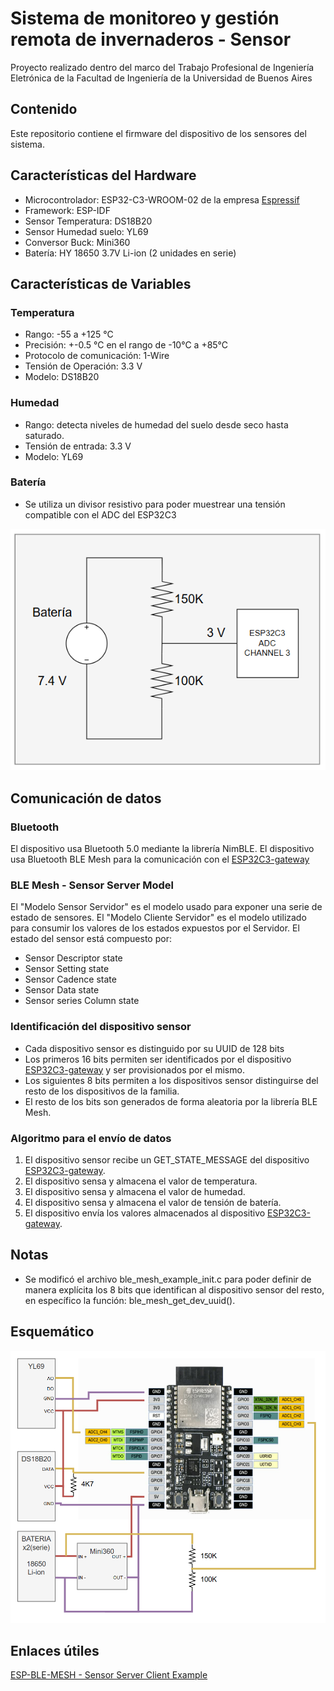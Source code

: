 # Sistema de monitoreo y gestión remota de invernaderos - Sensor
Proyecto realizado dentro del marco del Trabajo Profesional de Ingeniería Eletrónica de la Facultad de Ingeniería de la Universidad de Buenos Aires

## Contenido 
Este repositorio contiene el firmware del dispositivo de los sensores del sistema.

## Características del Hardware
- Microcontrolador: ESP32-C3-WROOM-02 de la empresa [Espressif](https://www.espressif.com/)
- Framework: ESP-IDF
- Sensor Temperatura: DS18B20
- Sensor Humedad suelo: YL69
- Conversor Buck: Mini360
- Batería: HY 18650 3.7V Li-ion (2 unidades en serie)

## Características de Variables

### Temperatura
- Rango: -55 a +125 °C
- Precisión: +-0.5 °C en el rango de -10°C a +85°C
- Protocolo de comunicación: 1-Wire
- Tensión de Operación: 3.3 V
- Modelo: DS18B20

### Humedad
- Rango: detecta niveles de humedad del suelo desde seco hasta saturado.
- Tensión de entrada: 3.3 V
- Modelo: YL69


### Batería
- Se utiliza un divisor resistivo para poder muestrear una tensión compatible con el ADC del ESP32C3

![Diagrama del dispositivo Sensor](images/battery_diagram.png)

## Comunicación de datos

### Bluetooth

El dispositivo usa Bluetooth 5.0 mediante la librería NimBLE.
El dispositivo usa Bluetooth BLE Mesh para la comunicación con el [ESP32C3-gateway](https://github.com/matiasvinas/esp32c3-gateway)

### BLE Mesh - Sensor Server Model

El "Modelo Sensor Servidor" es el modelo usado para exponer una serie de estado de sensores.
El "Modelo Cliente Servidor" es el modelo utilizado para consumir los valores de los estados expuestos por el Servidor.
El estado del sensor está compuesto por:
- Sensor Descriptor state
- Sensor Setting state
- Sensor Cadence state
- Sensor Data state
- Sensor series Column state

### Identificación del dispositivo sensor

- Cada dispositivo sensor es distinguido por su UUID de 128 bits
- Los primeros 16 bits permiten ser identificados por el dispositivo [ESP32C3-gateway](https://github.com/matiasvinas/esp32c3-gateway) y ser provisionados por el mismo.
- Los siguientes 8 bits permiten a los dispositivos sensor distinguirse del resto de los dispositivos de la familia. 
- El resto de los bits son generados de forma aleatoria por la librería BLE Mesh. 
### Algoritmo para el envío de datos

1. El dispositivo sensor recibe un GET_STATE_MESSAGE del dispositivo [ESP32C3-gateway](https://github.com/matiasvinas/esp32c3-gateway).
2. El dispositivo sensa y almacena el valor de temperatura.
3. El dispositivo sensa y almacena el valor de humedad.
4. El dispositivo sensa y almacena el valor de tensión de batería.
5. El dispositivo envía los valores almacenados al dispositivo [ESP32C3-gateway](https://github.com/matiasvinas/esp32c3-gateway).

## Notas
- Se modificó el archivo ble_mesh_example_init.c para poder definir de manera explícita los 8 bits que identifican al dispositivo sensor del resto, en específico la función: ble_mesh_get_dev_uuid().



## Esquemático
![Diagrama del dispositivo Sensor](images/sensor_diagram.png)

## Enlaces útiles

[ESP-BLE-MESH - Sensor Server Client Example](https://github.com/espressif/esp-idf/blob/master/examples/bluetooth/esp_ble_mesh/sensor_models/sensor_client/README.md)